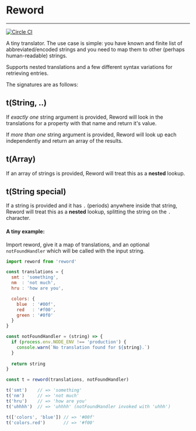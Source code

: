 Reword
======

---

[![Circle CI](https://circleci.com/gh/vigetlabs/reword.svg?style=svg&circle-token=99cae8a958a0ac25b1a0e01ba564ee0838ce1bbc)](https://circleci.com/gh/vigetlabs/reword)

A tiny translator. The use case is simple: you have known and finite list of abbreviated/encoded strings and you need to map them to other (perhaps human-readable) strings.

Supports nested translations and a few different syntax variations for retrieving entries.

The signatures are as follows:

## t(String, ..)

If _exactly one_ string argument is provided, Reword will look in the translations for a property with that name and return it's value.

If _more than one_ string argument is provided, Reword will look up each independently and return an array of the results.

## t(Array<String>)

If an array of strings is provided, Reword will treat this as a **nested** lookup.

## t(String special)

If a string is provided and it has `.` (periods) anywhere inside that string, Reword will treat this as a **nested** lookup, splitting the string on the `.` character.

#### A tiny example:

Import reword, give it a map of translations, and an optional `notFoundHandler` which will be called with the input string.

```js
import reword from 'reword'

const translations = {
  smt : 'something',
  nm  : 'not much',
  hru : 'how are you',

  colors: {
    blue  : '#00f',
    red   : '#f00',
    green : '#0f0'
  }
}

const notFoundHandler = (string) => {
  if (process.env.NODE_ENV !== 'production') {
    console.warn(`No translation found for ${string}.`)
  }
  
  return string
}

const t = reword(translations, notFoundHandler)

t('smt')    // => 'something'
t('nm')     // => 'not much'
t('hru')    // => 'how are you'
t('uhhhh')  // => 'uhhhh' (notFoundHandler invoked with 'uhhh')

t(['colors', 'blue']) // => '#00f'
t('colors.red')       // => '#f00'
```
